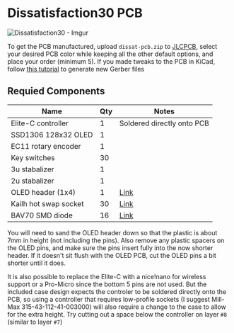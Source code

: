 # Dissatisfaction30 PCB

![Dissatisfaction30 - Imgur](https://user-images.githubusercontent.com/800930/187589746-8d064423-baf6-4710-8635-935d9f0d5ee1.jpg)

To get the PCB manufactured, upload `dissat-pcb.zip` to [JLCPCB](https://jlcpcb.com), select your desired PCB color while keeping all the other default options, and place your order (minimum 5).  If you made tweaks to the PCB in KiCad, follow [this tutorial](https://support.jlcpcb.com/article/194-how-to-generate-gerber-and-drill-files-in-kicad-6) to generate new Gerber files

## Requied Components
| Name                   | Qty | Notes |
| ---------              | --- | ----- |
| Elite-C controller     | 1   | Soldered directly onto PCB
| SSD1306 128x32 OLED    | 1   |
| EC11 rotary encoder    | 1   |
| Key switches           | 30  |
| 3u stabalizer          | 1   |
| 2u stabalizer          | 1   |
| OLED header (1x4)      | 1   | [Link](https://www.mouser.com/ProductDetail/517-929850-01-04-RA)
| Kailh hot swap socket  | 30  | [Link](https://www.aliexpress.com/item/2255800865526224.html?spm=a2g0o.order_list.0.0.71e51802oef56x&gatewayAdapt=4itemAdapt)
| BAV70 SMD diode        | 16  | [Link](https://www.digikey.com/en/products/detail/onsemi/BAV70LT3G/1475508)

You will need to sand the OLED header down so that the plastic is about 7mm in height (not including the pins).  Also remove any plastic spacers on the OLED pins, and make sure the pins insert fully into the now shorter header.  If it doesn't sit flush with the OLED PCB, cut the OLED pins a bit shorter until it does.

It is also possible to replace the Elite-C with a nice!nano for wireless support or a Pro-Micro since the bottom 5 pins are not used.  But the included case design expects the controler to be soldered directly onto the PCB, so using a controller that requires low-profile sockets (I suggest Mill-Max 315-43-112-41-003000) will also require a change to the case to allow for the extra height.  Try cutting out a space below the controller on layer `#8` (similar to layer `#7`)